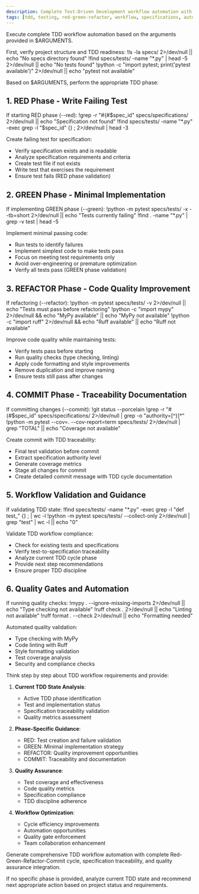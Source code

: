 ```yaml
---
description: Complete Test-Driven Development workflow automation with Red-Green-Refactor-Commit cycle
tags: [tdd, testing, red-green-refactor, workflow, specifications, automation]
---
```


Execute complete TDD workflow automation based on the arguments provided in $ARGUMENTS.

First, verify project structure and TDD readiness:
!ls -la specs/ 2>/dev/null || echo "No specs directory found"
!find specs/tests/ -name "*.py" | head -5 2>/dev/null || echo "No tests found"
!python -c "import pytest; print('pytest available')" 2>/dev/null || echo "pytest not available"

Based on $ARGUMENTS, perform the appropriate TDD phase:

## 1. RED Phase - Write Failing Test

If starting RED phase (--red):
!grep -r "#{#$spec_id" specs/specifications/ 2>/dev/null || echo "Specification not found"
!find specs/tests/ -name "*.py" -exec grep -l "$spec_id" {} \; 2>/dev/null | head -3

Create failing test for specification:
- Verify specification exists and is readable
- Analyze specification requirements and criteria
- Create test file if not exists
- Write test that exercises the requirement
- Ensure test fails (RED phase validation)

## 2. GREEN Phase - Minimal Implementation

If implementing GREEN phase (--green):
!python -m pytest specs/tests/ -x --tb=short 2>/dev/null || echo "Tests currently failing"
!find . -name "*.py" | grep -v test | head -5

Implement minimal passing code:
- Run tests to identify failures
- Implement simplest code to make tests pass
- Focus on meeting test requirements only
- Avoid over-engineering or premature optimization
- Verify all tests pass (GREEN phase validation)

## 3. REFACTOR Phase - Code Quality Improvement

If refactoring (--refactor):
!python -m pytest specs/tests/ -v 2>/dev/null || echo "Tests must pass before refactoring"
!python -c "import mypy" 2>/dev/null && echo "MyPy available" || echo "MyPy not available"
!python -c "import ruff" 2>/dev/null && echo "Ruff available" || echo "Ruff not available"

Improve code quality while maintaining tests:
- Verify tests pass before starting
- Run quality checks (type checking, linting)
- Apply code formatting and style improvements
- Remove duplication and improve naming
- Ensure tests still pass after changes

## 4. COMMIT Phase - Traceability Documentation

If committing changes (--commit):
!git status --porcelain
!grep -r "#{#$spec_id" specs/specifications/ 2>/dev/null | grep -o "authority=[^}]*"
!python -m pytest --cov=. --cov-report=term specs/tests/ 2>/dev/null | grep "TOTAL" || echo "Coverage not available"

Create commit with TDD traceability:
- Final test validation before commit
- Extract specification authority level
- Generate coverage metrics
- Stage all changes for commit
- Create detailed commit message with TDD cycle documentation

## 5. Workflow Validation and Guidance

If validating TDD state:
!find specs/tests/ -name "*.py" -exec grep -l "def test_" {} \; | wc -l
!python -m pytest specs/tests/ --collect-only 2>/dev/null | grep "test" | wc -l || echo "0"

Validate TDD workflow compliance:
- Check for existing tests and specifications
- Verify test-to-specification traceability
- Analyze current TDD cycle phase
- Provide next step recommendations
- Ensure proper TDD discipline

## 6. Quality Gates and Automation

If running quality checks:
!mypy . --ignore-missing-imports 2>/dev/null || echo "Type checking not available"
!ruff check . 2>/dev/null || echo "Linting not available" 
!ruff format . --check 2>/dev/null || echo "Formatting needed"

Automated quality validation:
- Type checking with MyPy
- Code linting with Ruff
- Style formatting validation
- Test coverage analysis
- Security and compliance checks

Think step by step about TDD workflow requirements and provide:

1. **Current TDD State Analysis**:
   - Active TDD phase identification
   - Test and implementation status
   - Specification traceability validation
   - Quality metrics assessment

2. **Phase-Specific Guidance**:
   - RED: Test creation and failure validation
   - GREEN: Minimal implementation strategy
   - REFACTOR: Quality improvement opportunities
   - COMMIT: Traceability and documentation

3. **Quality Assurance**:
   - Test coverage and effectiveness
   - Code quality metrics
   - Specification compliance
   - TDD discipline adherence

4. **Workflow Optimization**:
   - Cycle efficiency improvements
   - Automation opportunities
   - Quality gate enforcement
   - Team collaboration enhancement

Generate comprehensive TDD workflow automation with complete Red-Green-Refactor-Commit cycle, specification traceability, and quality assurance integration.

If no specific phase is provided, analyze current TDD state and recommend next appropriate action based on project status and requirements.